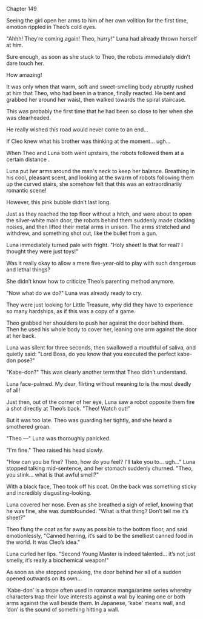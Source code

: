 Chapter 149


Seeing the girl open her arms to him of her own volition for the first time, emotion rippled in Theo’s cold eyes.


"Ahhh! They’re coming again! Theo, hurry!" Luna had already thrown herself at him.


Sure enough, as soon as she stuck to Theo, the robots immediately didn’t dare touch her.


How amazing!


It was only when that warm, soft and sweet-smelling body abruptly rushed at him that Theo, who had been in a trance, finally reacted. He bent and grabbed her around her waist, then walked towards the spiral staircase.


This was probably the first time that he had been so close to her when she was clearheaded.


He really wished this road would never come to an end…


If Cleo knew what his brother was thinking at the moment… ugh…


When Theo and Luna both went upstairs, the robots followed them at a certain distance .


Luna put her arms around the man's neck to keep her balance. Breathing in his cool, pleasant scent, and looking at the swarm of robots following them up the curved stairs, she somehow felt that this was an extraordinarily romantic scene!


However, this pink bubble didn’t last long.


Just as they reached the top floor without a hitch, and were about to open the silver-white main door, the robots behind them suddenly made clacking noises, and then lifted their metal arms in unison. The arms stretched and withdrew, and something shot out, like the bullet from a gun.


Luna immediately turned pale with fright. "Holy sheet! Is that for real? I thought they were just toys!"


Was it really okay to allow a mere five-year-old to play with such dangerous and lethal things?


She didn’t know how to criticize Theo’s parenting method anymore.


"Now what do we do?" Luna was already ready to cry.


They were just looking for Little Treasure, why did they have to experience so many hardships, as if this was a copy of a game.


Theo grabbed her shoulders to push her against the door behind them. Then he used his whole body to cover her, leaning one arm against the door at her back.


Luna was silent for three seconds, then swallowed a mouthful of saliva, and quietly said: "Lord Boss, do you know that you executed the perfect kabe-don pose?"


"Kabe-don?" This was clearly another term that Theo didn’t understand.


Luna face-palmed. My dear, flirting without meaning to is the most deadly of all!


Just then, out of the corner of her eye, Luna saw a robot opposite them fire a shot directly at Theo’s back. "Theo! Watch out!"


But it was too late. Theo was guarding her tightly, and she heard a smothered groan.


"Theo —" Luna was thoroughly panicked.


"I'm fine." Theo raised his head slowly.


"How can you be fine? Theo, how do you feel? I'll take you to… ugh…" Luna stopped talking mid-sentence, and her stomach suddenly churned. "Theo, you stink… what is that awful smell?"


With a black face, Theo took off his coat. On the back was something sticky and incredibly disgusting-looking.


Luna covered her nose. Even as she breathed a sigh of relief, knowing that he was fine, she was dumbfounded. "What is that thing? Don’t tell me it’s sheet?"


Theo flung the coat as far away as possible to the bottom floor, and said emotionlessly, "Canned herring, it’s said to be the smelliest canned food in the world. It was Cleo’s idea."


Luna curled her lips. "Second Young Master is indeed talented… it’s not just smelly, it’s really a biochemical weapon!"


As soon as she stopped speaking, the door behind her all of a sudden opened outwards on its own…


‘Kabe-don’ is a trope often used in romance manga/anime series whereby characters trap their love interests against a wall by leaning one or both arms against the wall beside them. In Japanese, ‘kabe’ means wall, and ‘don’ is the sound of something hitting a wall.

